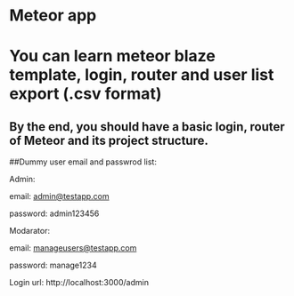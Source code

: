 # Meteor app
# You can learn meteor blaze template, login, router and user list export (.csv format)

## By the end, you should have a basic login, router of Meteor and its project structure.

##Dummy user email and passwrod list:

Admin:

email: admin@testapp.com

password: admin123456

Modarator:

email: manageusers@testapp.com

password: manage1234

Login url: http://localhost:3000/admin